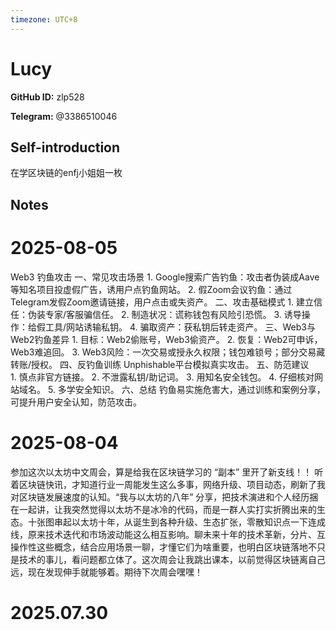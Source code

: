 ```yaml
---
timezone: UTC+8
---
```


# Lucy

**GitHub ID:** zlp528

**Telegram:** @3386510046

## Self-introduction

在学区块链的enfj小姐姐一枚

## Notes

<!-- Content_START -->
# 2025-08-05

Web3 钓鱼攻击
一、常见攻击场景
1. Google搜索广告钓鱼：攻击者伪装成Aave等知名项目投虚假广告，诱用户点钓鱼网站。
2. 假Zoom会议钓鱼：通过Telegram发假Zoom邀请链接，用户点击或失资产。
二、攻击基础模式
1. 建立信任：伪装专家/客服骗信任。
2. 制造状况：谎称钱包有风险引恐慌。
3. 诱导操作：给假工具/网站诱输私钥。
4. 骗取资产：获私钥后转走资产。
三、Web3与Web2钓鱼差异
1. 目标：Web2偷账号，Web3偷资产。
2. 恢复：Web2可申诉，Web3难追回。
3. Web3风险：一次交易或授永久权限；钱包难锁号；部分交易藏转账/授权。
四、反钓鱼训练
Unphishable平台模拟真实攻击。
五、防范建议
1. 慎点非官方链接。
2. 不泄露私钥/助记词。
3. 用知名安全钱包。
4. 仔细核对网站域名。
5. 多学安全知识。
六、总结
钓鱼易实施危害大，通过训练和案例分享，可提升用户安全认知，防范攻击。

# 2025-08-04

参加这次以太坊中文周会，算是给我在区块链学习的 “副本” 里开了新支线！！
        听着区块链快讯，才知道行业一周能发生这么多事，网络升级、项目动态，刷新了我对区块链发展速度的认知。“我与以太坊的八年” 分享，把技术演进和个人经历捆在一起讲，让我突然觉得以太坊不是冰冷的代码，而是一群人实打实折腾出来的生态。十张图串起以太坊十年，从诞生到各种升级、生态扩张，零散知识点一下连成线，原来技术迭代和市场波动能这么相互影响。聊未来十年的技术革新，分片、互操作性这些概念，结合应用场景一聊，才懂它们为啥重要，也明白区块链落地不只是技术的事儿，看问题都立体了。这次周会让我跳出课本，以前觉得区块链离自己远，现在发现伸手就能够着。期待下次周会嘿嘿！


# 2025.07.30


<!-- Content_END -->
